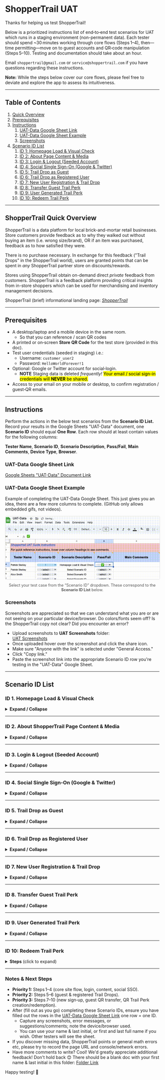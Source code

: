 # ShopperTrail UAT

Thanks for helping us test ShopperTrail!

Below is a prioritized instructions list of end‑to‑end test scenarios for UAT which runs in a staging environment (non-permanent data).  Each tester should spend ~30 minutes working through core flows (Steps 1–4), then—time permitting—move on to guest accounts and QR‑code manipulation (Steps 5–10). Testing and documentation should take about an hour. 

Email `shoppertrail@gmail.com` or `service@shoppertrail.com` if you have questions regarding these instructions.  

**Note:** While the steps below cover our core flows, please feel free to deviate and explore the app to assess its intuitiveness.

---

## Table of Contents

1. [Quick Overview](#shoppertrail-quick-overview)  
2. [Prerequisites](#prerequisites)  
3. [Instructions](#instructions)  
   1. [UAT-Data Google Sheet Link](#uat-data-google-sheet-link)
   2. [UAT-Data Google Sheet Example](#uat-data-google-sheet-example)
   3. [Screenshots](#screenshots)
4. [Scenario ID List](#scenario-id-list)  
   1. [ID 1: Homepage Load & Visual Check](#id-1-homepage-load--visual-check)  
   2. [ID 2: About Page Content & Media](#id-2-about-shoppertrail-page-content--media)  
   3. [ID 3: Login & Logout (Seeded Account)](#id-3-login--logout-seeded-account)
   4. [ID 4: Social Single Sign-On (Google & Twitter)](#id-4-social-single-signon-google--twitter)
   5. [ID 5: Trail Drop as Guest](#id-5-trail-drop-as-guest)  
   6. [ID 6: Trail Drop as Registered User](#id-6-trail-drop-as-registered-user)  
   7. [ID 7: New User Registration & Trail Drop](#id-7-new-user-registration--trail-drop)  
   8. [ID 8: Transfer Guest Trail Perk](#id-8-transfer-guest-trail-perk)  
   9. [ID 9: User Generated Trail Perk](#id-9-user-generated-trail-perk)  
   10. [ID 10: Redeem Trail Perk](#id-10-redeem-trail-perk)  

---

## ShopperTrail Quick Overview

ShopperTrail is a data platform for local brick-and-mortar retail businesses. Store customers provide feedback as to why they walked out without buying an item (i.e. wrong size/brand), OR if an item was purchased, feedback as to how satisfied they were.  

There is no purchase necessary. In exchange for this feedback ("Trail Drops" in the ShopperTrail world), users are granted points that can be spent in *any* ShopperTrail partner store on discounts/rewards.  

Stores using ShopperTrail obtain on-demand direct *private* feedback from customers. ShopperTrail is a feedback platform providing critical insights from in-store shoppers which can be used for merchandising and inventory management decisions. 

ShopperTrail (brief) informational landing page: <a href="https://shoppertrail.com" target="_blank" rel="noopener"><i>ShopperTrail</i></a>

---

## Prerequisites

- A desktop/laptop and a mobile device in the same room.  
  - So that you can reference / scan QR codes 
- A printed or on‑screen **Store QR Code** for the test store (provided in this doc).  
- Test user credentials (seeded in staging) i.e.:  
  - Username: `customer_user2`  
  - Password: `HelloWorldForever!1`  
- Optional: Google or Twitter account for social‑login. 
    - **NOTE** Staging data is deleted *frequently!* <mark>Your email / social sign-in credentials will **NEVER** be shared.</mark>
- Access to your email on your mobile or desktop, to confirm registration / guest‑QR emails.

---

## Instructions

Perform the actions in the below test scenarios from the **Scenario ID List.** Record your results in the Google Sheets "UAT-Data" document, one **Scenario ID** should equal **One Row**. Each row should at least contain values for the following columns:  

**Tester Name**, **Scenario ID**, **Scenario Description**, **Pass/Fail**, **Main Comments**, **Device Type**, **Browser**.  

### UAT-Data Google Sheet Link

<a href="https://docs.google.com/spreadsheets/d/1IySh1x6vaiKN3oshc-UBUz5yDCohQTiPNfdR_DzeB7U/edit?usp=sharing" target="_blank" rel="noopener">Google Sheets "UAT-Data" Document Link</a> 

### UAT-Data Google Sheet Example

Example of completing the UAT-Data Google Sheet. This just gives you an idea, there are a few more columns to complete. (GitHub only allows embedded gifs, not videos).

  <!-- Figure with GIF -->
  <figure style="margin:0; text-align:center;">
    <img 
      src="./UAT-Data-Screen-Rec.gif" 
      alt="Quick demo of UAT flow" 
      style="max-width:100%; height:auto; border:1px solid #ddd; border-radius:4px;"
    >
    <figcaption style="font-size:0.9em; color:#555; margin-top:0.5rem;">
      Select your test case from the “Scenario ID” dropdown. These correspond to the <strong>Scenario ID List</strong> below.
    </figcaption>
  </figure>

### Screenshots

Screenshots are appreciated so that we can understand what you are or are not seeing on your particular device/browser. Do colors/fonts seem off? Is the ShopperTrail copy not clear? Did you encounter an error?  
  - Upload screenshots to **UAT Screenshots** folder:  
      <a href="https://drive.google.com/drive/folders/1IzFfxT1jxnsi00PgxqbIxyPiDnhVURZw?usp=sharing" target="_blank" rel="noopener">UAT Screenshots</a> 
  - Once uploaded hover over the screenshot and click the share icon.
  - Make sure "Anyone with the link" is selected under "General Access." 
  - Click "Copy link." 
  - Paste the screenshot link into the appropriate Scenario ID row you're testing in the "UAT-Data" Google Sheet.

---

## Scenario ID List  

### ID 1. Homepage Load & Visual Check
<details>
<summary><strong>Expand / Collapse</strong></summary>

1. **Scenario ID 1:** Navigate to `https://staging.shoppertrail.com` (note browser)  
2. **Verify:**
   - Branding (logo, fonts, colors) matches the provided screenshots.
   - Note any visual inconsistencies (this is helpful note during all test scenario IDs).
   - Homepage TOP - Main page - logo should fade in/out, in front of a background image.  

   ![Homepage – top](./Homepage_1.jpg)  
   
   - Homepage scrolled down - Main page as user scrolls - Should have buttons:
     1. Login / Register
     2. Scan a ShopperTrail QR
     3. About
   - Should include a link for retailer sign-up info (for "Store" users).
   - Should include ShopperTrail Overview Video.  

   ![Homepage – scroll down](./Homepage_2.jpg)

   - Main video loads and plays (click cover gif or link), no need to watch entire video. Loading timer emoji displays with font (if video loads fast you might not see this).
   - Clicking the ShopperTrail small T-Shirt logo will always return to the main homepage, or if the user's logged in, a T-Shirt logo click goes to user's dashboard.
   - All primary navigation links (Login/Register, Scan a ShopperTrail QR, About) are clickable and lead to the correct pages. Note, Login/Register replaces the page graphics with all auth buttons.
   - On your phone, click the *Scan a ShopperTrail QR* there should be options to show "quick" or "advanced" scanner.
     - Click to show quick scanner and grant browser camera permissions. Ensure ShopperTrail scanner pops up. Hide scanner and exit for now.
3. **Expected:** Page renders cleanly in less than 2 seconds, video playback starts without error, links navigate correctly. ShopperTrail scanner appears.
   - *Note* ShopperTrail scanner will only scan ShopperTrail QR Codes, this is so people can't create fakes.
   - Try to scan a random QR code on the internet if you'd like, this should not work. 

</details>

---

### ID 2. About ShopperTrail Page Content & Media
<details>
<summary><strong>Expand / Collapse</strong></summary>

1. **Scenario ID 2:** Click **About** in the main menu.  
2. **Verify:**  
   - Modal (pop up box) shows informing the user that all information is in one place.
   - Now navigate *back* to the homepage and again *navigate to* the **About** page. The modal should *no longer appear.*
   - Two main sections are available “For Customers” and “For Store Partners.”
     - Clicking one main section should change the table of contents to reflect the proper main section.
   - Click and scroll through a few sub-sections of the table of contents to make sure there are no glitches. No need to read everything.
   - Click a sub-section with a video thumbnail (camcorder emoji). Ensure video plays on click. No need to view the whole video.
3. **Expected:** Content is present and legible for the associated **About** page sections; video playback initiates on tap/click.

</details>

---

### ID 3. Login & Logout (Seeded Account)
<details>
<summary><strong>Expand / Collapse</strong></summary>

1. **Scenario ID 3:** Navigate to **Login / Register**, enter pre-seeded credentials.  
   - Username: `customer_user2`  
   - Password: `HelloWorldForever!1`  
2. Using the top menu Click "Account" > "Edit Profile" and change values of `How often do you shop in stores?` or `Zip` to a new selection or value.
   - *Please DO NOT* change username or email.
   - *Please DO NOT* delete account or change password.
3. On the main user dashboard click "My Stores and Points" towards the bottom, click "ABC Store." 
4. **Verify:**  
   - Successful login redirects to the user dashboard. Note, clicking the t-shirt logo brings you back to the dashboard now (since you are logged into an account).
   - There should be at least 5 points in this account.
   - Account changes took place (step 2), verify this by clicking "Edit Profile" again.
   - Verify the details for "ABC Store" come up when clicked (step 3).
   - **Account > Logout** correctly ends the session and shows a logout page. Click back to the homepage by clicking the T-Shirt logo.  
5. **Expected:** Login/logout and basic dashboard and store info render properly. "Account" > "Edit Profile" flow works.  

</details>

---

### ID 4. Social Single Sign‑On (Google & Twitter)
<details>
<summary><strong>Expand / Collapse</strong></summary>

1. **Scenario ID 4:** Navigate to **Login / Register**, choose **Google Sign-in** or **X-Twitter Sign-in**.
   - If you are already logged in with Google or X/Twitter in your browser, you may not need to verify your social account.
   - Reminder:
     - Your single sign-on email is *not* retained, it is in a `staging` environment where data gets deleted frequently.
     - You are also <mark>free to delete your account manually at anytime</mark> via "Account" > "Delete Account."
     - If you don't have a Google or X/Twitter account or if you prefer not to do this Scenario ID 4, feel free to skip.
2. Since single sign-on is used, ShopperTrail asks 2 additional questions to register a user profile.
   - How frequently you shop in physical stores
   - Your zip code
3. Click "Account" > "Edit Profile" change your `username` or `How often do you shop in stores?` or `Zip`.
4. Click "Account" > "Edit Profile" change your email *if* you have another email address you can access to verify.
5. **Verify:**  
    - After click of Google or X/Twitter sign-on, verify OAuth popup from that service provider works and allows you to complete authentication, if you're not already logged in (step 1).
    - After answering (step 2) questions, verify that you are signed in to ShopperTrail by clicking on the *ShopperTrail app dashboard* link. You can also click the t-shirt logo.
      - You should see a message that indicates your username and that it can be changed if you wish.
      - You should see a pop-up that says something like "As a member, you increased your Trail Drop submission limit..." 
        - Log out and log-in a few times, verify that this pop-up no longer appears. 
    - Verify (step 3) took place by clicking again "Account" > "Edit Profile."
    - Verify (step 4) *if you completed this.* Log-in again with single sign-on and check "Account" > "Edit Profile" your new email should be listed.
6. **Expected:** Social login completes successfully, account is created, and session persists. 
   - Delete your account if you wish ("Account" > "Delete Account"). You can re-test this Scenario ID 4 if you'd like. 

</details>

---

### ID 5. Trail Drop as Guest
<details>
<summary><strong>Expand / Collapse</strong></summary>

1. **Scenario ID 5:**  This scenario tests the core ShopperTrail feedback feature for *Guests.*  

    Leaving feedback (called a "Trail Drop") for a store, typically constitutes why a shopper left without buying an item (wrong style/brand). Although feedback can also be that they were happy to find/purchase an item in-stock. Providing feedback as a guest does not require a ShopperTrail account. 
   - Make sure you are logged out of ShopperTrail. Now, on your mobile device, open the camera (or the ShopperTrail QR‑scanner) and scan the **Store QR Code** below. Note, in the real world this may be at the store's counter or posted inside the door. The below code is a fictional store. 
   <p align="center">
      <img src="./d4202c13-b359-4193-b355-cf046beff83c.png" alt="ABC QR Code">
   </p>
   <strong>Click “Trail Drop Form”</strong> to begin filling out the form. Which should look like the below.
   
   ![Trail Drop Form](./Trail_Drop_Form.jpg)  
   
   Simply invent a scenario where you did not (or did) find what you were looking for, and why you did not make a purchase (or, if you did purchase, how satisfied were you). After the form is submitted, you should arrive at the Trail Perk screen (below) this tells you of your earned points. 
   
   ![Trail Perk Earned](./Trail_Perk_Earned.jpg)  
   
   Add an email address to which to send your earned points - Trail Perk QR code.
2. **Verify:**  
   - A confirmation screen appears. You've just earned ShopperTrail points without having an account. The points are in the QR Code. 
   - Check that the copy makes sense, you can copy / save the token, take a screenshot, or email your QR code to yourself (or anywhere). 
   - Detailed Guest Guide is available on this screen too as a refresher of the process. 
   - No account is required to gain points.  
   - Check email, ShopperTrail Trail Perk should have arrived in your inbox (spam/updates/promotions)
3. **Repeat:** Scan again, choose another scenario, if you did not make a purchase last time maybe you select that you did make a purchase this time. Rate satisfaction, etc. Submit.  
4. **Expected:** Both submissions succeed, Trail Perk Earned screen is displayed, Trail Perk is understandable and can be emailed.

</details>

---

### ID 6. Trail Drop as Registered User
<details>
<summary><strong>Expand / Collapse</strong></summary>

1. **Scenario ID 6:** Log in with your ShopperTrail user.  
   - You may use your ShopperTrail account created via Social Sign-On (ID 4) i.e. Google. Or you may use the seeded account, which is:
      - Username: `customer_user2`  
      - Password: `HelloWorldForever!1` 
2. **Step:** After log-in, click "QR Code Scanners", scan the **Store QR Code** (provided again below) and submit a Trail Drop (purchase or no‑purchase).  
   <p align="center">
      <img src="./d4202c13-b359-4193-b355-cf046beff83c.png" alt="ABC QR Code">
   </p>
   <strong>Screen should appear</strong> as below after scan: 

   ![Logged In User Scan Screen](./Logged_In_User_Scan.jpg)  

3. **Verify:**  
   - Submission is recorded to your account (check **Dashboard**).
   - You should get more points for a logged in submission i.e. if Guest points were 3.5, then as a logged-in user you should get 5 points.  
   
   <strong>Screen should appear</strong> as below after form submission:  

   ![Logged In User TD Complete Screen](./Logged_In_User_Complete.jpg)  
  
4. **Expected:** Form loads, submission and points are tied to your user profile.

</details>

---

### ID 7. New User Registration & Trail Drop
<details>
<summary><strong>Expand / Collapse</strong></summary>

1. **Scenario ID 7:** Register/fill out a Trail Drop in one of two ways **(A) or (B)** listed below. Indicate which you chose in comments.
   - **(A)** Register/activate an account, login *then* scan the store's QR code to submit the Trail Drop
   - **(B)** First scan the QR code (again, provided below), then click the "Register" tab, complete standard registration and then finish the flow after the scan (this should be saved for your so you don't have to scan again).
   <p align="center">
      <img src="./d4202c13-b359-4193-b355-cf046beff83c.png" alt="ABC QR Code">
   </p>
   Note: You may need to login and delete other accounts you have created so that you do not get an "email already in use" error. Also if you choose <strong>(B)</strong> you should be able to register via Single Sign‑On (Google & Twitter) if you wish.
2. **Verify:**  
   - Account activation email (if using conventional registration) arrives. Check spam/updates folders. 
   - After email activation (click link in email), you can log in.  
   - Trail Drop submission via registered/logged in account gives 30% more points than *Guest* (i.e. 10 member vs 7 guest, or 5 member vs 3.5 guest)
   - Evaluate screens that explain steps (register after scan, activate, login, continue with scan), are they intuitive? 
3. **Expected:** Flow “Sign Up → Activate → Submit” completes end‑to‑end.

</details>

---

### ID 8. Transfer Guest Trail Perk
<details>
<summary><strong>Expand / Collapse</strong></summary>

1. **Scenario ID 8:** On your mobile, scan one of the **Guest QR Codes** generated in Step 5 that you emailed to yourself. 
2. **Verify:**  
   - You’re prompted to log in (if not already).  
   - You may use your social sign-on (Google or X/Twitter) (ID 4) or a normal registered account (ID 7) 
   - Upon login, confirm that you wish to transfer points to your account. Now verify points from the guest code are credited to your account balance.  
   - Attempting to redeem the same guest code again should be disallowed.  
3. **Expected:** Points credit succeeds once, further attempts yield an error message.

Note: As an alternative to scanning one of your **Guest QR Codes**, you can try to transfer a guest token. 
   - Copy + paste your Guest Trail Perk's token (UUID) listed in the email you sent to yourself after submitting a guest Trail Drop. 
   - In your logged in account, navigate to "Nav" > "Add Guest Tokens" paste in your guest token and click "Add Tokens!" 
   - This allows for adding many tokens (and associated points) at once to an account. 
   - If you did performed this alternative/additional method of adding guest points to your account, please indicate this in the "UAT-Data" Google Sheet.
   - You can do both methods if you created/emailed/saved more than one Guest Trail Perk. 
   - In the real world, people may create many Guest Trail Perks before creating an account. 

</details>

---

### ID 9. User Generated Trail Perk
<details>
<summary><strong>Expand / Collapse</strong></summary>

1. **Scenario ID 9:** In your logged in account, navigate to "Nav" > "Create Trail Perk"
   - Read some of the copy. What Trail Perks are, how to create and use them. 
   - Make a selection for type of Trail Perk you'd like to create. A "General Trail Perk" can be redeemed anywhere but uses 95% of your points. 
   A store specific Trail Perk, is created at 100% point value, but can only be used at that particular store. 
   - In the first selection dropdown you should have options of "General Trail Perk" and then a list of stores at which you have points and point totals. 
2. **Verify:**  
   - You understand the copy. I tried to keep it as simple and minimal as possible while also providing additional dropdowns and detail if needed.
   - You can create a Trail Perk
   - Upon creation, the Trail Perk Created screen is displayed. See below.  

   ![Trail Perk Created](./Trail_Perk_Created_Screen.jpg)  

   - The Trail Perk Created screen should let you know if it is a General or Store Specific Trail Perk. How much it's worth and the QR image itself. 
   - Navigate to "Nav" > "My Trail Perks" (you may need to refresh the page if "My Trail Perks" is not listed)
   - Verify that your newly created Trail Perk is listed. 
3. **Expected:** Points credit succeeds once, further attempts yield an error message.

</details>

---

### ID 10: Redeem Trail Perk
<details>
<summary><strong>Steps</strong> (click to expand)</summary>

1. **Scenario ID 10:**  
   - In your logged in account, go to **Nav > My Trail Perks**. 
      - You should now have a user generated trail perk (Test ID 9) 
   - Click **Details...** on any available perk.  
     ![Trail Perk Details](./Trail_Perk_Details.jpg)

   Context: ShopperTrail users create a Trail Perk matching a store’s 
   point-based offer—for example, a 50-point perk to claim a free coffee at a deli. 
   At checkout, they open that perk and swipe the slider in front of a store associate, instantly redeeming the reward.
   - Before you redeem make a mental note of the first 3 characters of the Trail Perk Token (example format: `d4202c13-b359-4193-b355-cf046beff83c`)

2. **Redeem**     
   - Swipe the slider.  
   - Confirm the alert.

3. **Verify**  
   - The detail view updates to “Redeemed.”  
   - That perk with the first 3 characters you noted, is gone. Check  **Nav > My Trail Perks**.  
     ![Trail Perk Redeemed](./Trail_Perk_Details_Redeemed.jpg)

**Expected Result:**  
The selected Trail Perk is redeemed and removed from the “My Trail Perks” list.

</details>

---

### Notes & Next Steps

- **Priority 1:** Steps 1–4 (core site flow, login, content, social SSO).  
- **Priority 2:** Steps 5–6 (guest & registered Trail Drops).  
- **Priority 3:** Steps 7–10 (new sign‑up, guest QR transfer, QR Trail Perk creation/redemption).  
- After (fill out as you go) completing these Scenario IDs, ensure you have filled out the rows in the [UAT-Data Google Sheet Link](#uat-data-google-sheet-link) one row = one ID.
   - Capture any screenshots, error messages, or suggestions/comments; note the device/browser used.
   - You can use your name & last initial, or first and last full name if you wish. Other testers will see the sheet.  
- If you discover missing data, ShopperTrail points or general math errors etc, please try to record the page URL and console/network errors.
- Have more comments to write? Cool! We'd greatly appreciate additional feedback! Don't hold back 😊 There should be a blank doc with your first name & last initial in this folder:
<a href="https://drive.google.com/drive/folders/1VChj_wanoMJUNUdKxlDzv4MZufReLPBY?usp=sharing" target="_blank" rel="noopener">Folder Link</a> 

Happy testing! 🎉  
